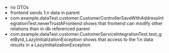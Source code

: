 * no DTOs
* frontend sends 1:n data in parent
* com.example.dataTest.customer.CustomerControllerSaveWithAddressIntegrationTest.neverTrustAFrontend shows that frontend can modify other relations than in db referenced parent
* com.example.dataTest.customer.CustomerServiceIntegrationTest.test_getById_LazyInitializationException shows that access to the 1:n data results in a LazyInitializationException